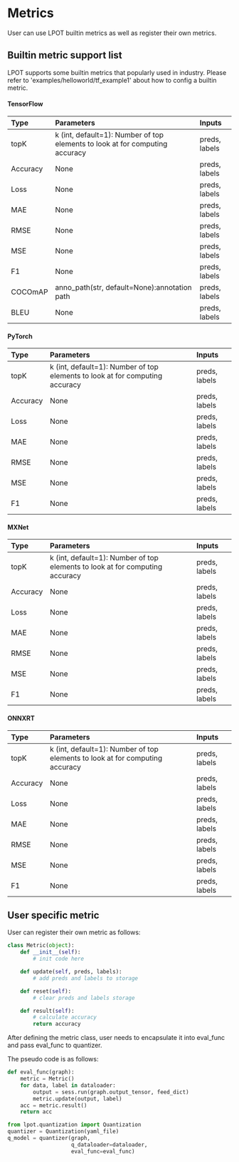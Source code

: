 Metrics
========================

User can use LPOT builtin metrics as well as register their own metrics.

## Builtin metric support list

LPOT supports some builtin metrics that popularly used in industry. Please refer to 'examples/helloworld/tf_example1' about how to config a builtin metric.

#### TensorFlow

| Type                  | Parameters        | Inputs          |
| :------               | :------           | :------         |
| topK                  | k (int, default=1): Number of top elements to look at for computing accuracy | preds, labels   |
| Accuracy              | None              | preds, labels   |
| Loss                  | None              | preds, labels   |
| MAE                   | None              | preds, labels   |
| RMSE                  | None              | preds, labels   |
| MSE                   | None              | preds, labels   |
| F1                    | None              | preds, labels   |
| COCOmAP               | anno_path(str, default=None):annotation path | preds, labels   |
| BLEU                  | None              | preds, labels   |

#### PyTorch

| Type                  | Parameters        | Inputs          |
| :------               | :------           | :------         |
| topK                  | k (int, default=1): Number of top elements to look at for computing accuracy | preds, labels   |
| Accuracy              | None              | preds, labels   |
| Loss                  | None              | preds, labels   |
| MAE                   | None              | preds, labels   |
| RMSE                  | None              | preds, labels   |
| MSE                   | None              | preds, labels   |
| F1                    | None              | preds, labels   |


#### MXNet

| Type                  | Parameters        | Inputs          |
| :------               | :------           | :------         |
| topK                  | k (int, default=1): Number of top elements to look at for computing accuracy | preds, labels   |
| Accuracy              | None              | preds, labels   |
| Loss                  | None              | preds, labels   |
| MAE                   | None              | preds, labels   |
| RMSE                  | None              | preds, labels   |
| MSE                   | None              | preds, labels   |
| F1                    | None              | preds, labels   |



#### ONNXRT

| Type                  | Parameters        | Inputs          |
| :------               | :------           | :------         |
| topK                  | k (int, default=1): Number of top elements to look at for computing accuracy | preds, labels   |
| Accuracy              | None              | preds, labels   |
| Loss                  | None              | preds, labels   |
| MAE                   | None              | preds, labels   |
| RMSE                  | None              | preds, labels   |
| MSE                   | None              | preds, labels   |
| F1                    | None              | preds, labels   |


## User specific metric

User can register their own metric as follows:

```python
class Metric(object):
    def __init__(self):
        # init code here

    def update(self, preds, labels):
        # add preds and labels to storage

    def reset(self):
        # clear preds and labels storage

    def result(self):
        # calculate accuracy
        return accuracy

```

After defining the metric class, user needs to encapsulate it into eval_func and pass eval_func to quantizer.

The pseudo code is as follows:

```python
def eval_func(graph):
    metric = Metric()
    for data, label in dataloader:
        output = sess.run(graph.output_tensor, feed_dict)
        metric.update(output, label)
    acc = metric.result()
    return acc

from lpot.quantization import Quantization
quantizer = Quantization(yaml_file)
q_model = quantizer(graph,
                    q_dataloader=dataloader,
                    eval_func=eval_func)

```
